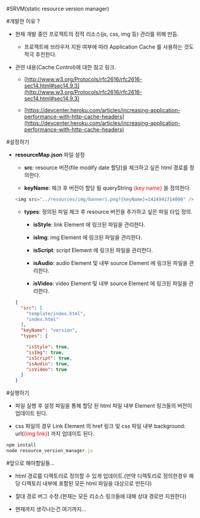 
#SRVM(static resource version manager)

#개발한 이유 ?

- 현재 개발 중인 프로젝트의 정적 리소스(js, css, img 등) 관리를 위해 만듬.

	- 프로젝트에 브라우저 지원 여부에 따라 Application Cache 를 사용하는 것도 적극 추천한다.

- 관련 내용(Cache Control)에 대한 참고 링크.

	- [http://www.w3.org/Protocols/rfc2616/rfc2616-sec14.html#sec14.9.3](http://www.w3.org/Protocols/rfc2616/rfc2616-sec14.html#sec14.9.3)

	- [https://devcenter.heroku.com/articles/increasing-application-performance-with-http-cache-headers](https://devcenter.heroku.com/articles/increasing-application-performance-with-http-cache-headers)

#설정하기

- **resourceMap.json** 파일 설정

	- **src**: resource 버전(file modify date 할당)을 체크하고 싶은 html 경로를 정의한다.

	- **keyName**: 체크 후 버전이 할당 될 queryString <span style="color:red">{key name}</span> 을 정의한다.
	```javascript
	<img src="../resources/img/banner1.png?{keyName}=1424941714000" />
	```
	- **types**: 정의된 파일 체크 후 resource 버전을 추가하고 싶은 파일 타입 정의.

		- **isStyle**: link Element 에 링크된 파일을 관리한다.

		- **isImg**: img Element 에 링크된 파일을 관리한다.

		- **isScript**: script Element 에 링크된 파일을 관리한다.

		- **isAudio**: audio Element 및 내부 source Element 에 링크된 파일을 관리한다.

		- **isVideo**: video Element 및 내부 source Element 에 링크된 파일을 관리한다.

	```json
	{
	  "src": [
		"template/index.html",
		"index.html"
	  ],
	  "keyName": "version",
	  "types": {

		"isStyle": true,
		"isImg": true,
		"isScript": true,
		"isAudio": true,
		"isVideo": true
	  }
	}
	```
	
#실행하기

- 파일 실행 후 설정 파일을 통해 할당 된 html 파일 내부 Element 링크들의 버전이 업데이트 된다.

- css 파일의 경우 Link Element 의 href 링크 및 css 파일 내부 background: url(<span style="color:red">{img link}</span>) 까지 업데이트 된다.

```javascript
npm install
node resource_version_manager.js
```

#앞으로 해야할일들...

- html 경로를 디렉토리로 정의할 수 있게 업데이트.(만약 디렉토리로 정의한경우 해당 디렉토리 내부에 포함된 모든 html 파일을 대상으로 만든다)

- 절대 경로 버그 수정.(현재는 모든 리소스 링크들에 대해 상대 경로만 지원한다)

- 현재까지 생각나는건 여기까지...






























